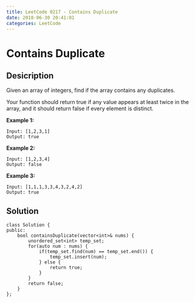 ```yaml
---
title: LeetCode 0217 - Contains Duplicate
date: 2018-06-30 20:41:01
categories: LeetCode
---
```

# Contains Duplicate

<!--more-->

## Desicription

Given an array of integers, find if the array contains any duplicates.

Your function should return true if any value appears at least twice in the array, and it should return false if every element is distinct.

**Example 1:**

```
Input: [1,2,3,1]
Output: true
```

**Example 2:**

```
Input: [1,2,3,4]
Output: false
```

**Example 3:**

```
Input: [1,1,1,3,3,4,3,2,4,2]
Output: true
```

## Solution

```
class Solution {
public:
    bool containsDuplicate(vector<int>& nums) {
        unordered_set<int> temp_set;
        for(auto num : nums) {
            if(temp_set.find(num) == temp_set.end()) {
                temp_set.insert(num);
            } else {
                return true;
            }
        }
        return false;        
    }
};
```